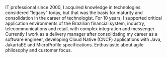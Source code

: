 IT professional since 2000, I acquired knowledge in technologies considered "legacy" today, but that was the basis for maturity and consolidation in the career of technologist.
For 10 years, I supported critical application environments of the Brazilian financial system, industry, telecommunications and retail, with complex integration and messenger.
Currently I work as a delivery manager after consolidating my career as a software engineer, developing Cloud Native (CNCF) applications with Java, JakartaEE and MicroProfile specifications. Enthusiastic about agile philosophy and customer focus.
<!---
carlosepdsJava/carlosepdsJava is a ✨ special ✨ repository because its `README.md` (this file) appears on your GitHub profile.
You can click the Preview link to take a look at your changes.
--->
